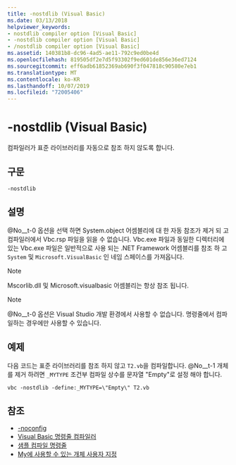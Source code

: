 ```yaml
---
title: -nostdlib (Visual Basic)
ms.date: 03/13/2018
helpviewer_keywords:
- nostdlib compiler option [Visual Basic]
- -nostdlib compiler option [Visual Basic]
- /nostdlib compiler option [Visual Basic]
ms.assetid: 140381b8-dc96-4ad5-ae11-792c9ed0be4d
ms.openlocfilehash: 819505df2e7d5f93302f9ed601de856e36ed7124
ms.sourcegitcommit: eff6adb61852369ab690f3f047818c90580e7eb1
ms.translationtype: MT
ms.contentlocale: ko-KR
ms.lasthandoff: 10/07/2019
ms.locfileid: "72005406"
---
```

# <a name="-nostdlib-visual-basic"></a>-nostdlib (Visual Basic)
컴파일러가 표준 라이브러리를 자동으로 참조 하지 않도록 합니다.  
  
## <a name="syntax"></a>구문  
  
```console  
-nostdlib  
```  
  
## <a name="remarks"></a>설명  
 @No__t-0 옵션을 선택 하면 System.object 어셈블리에 대 한 자동 참조가 제거 되 고 컴파일러에서 Vbc.rsp 파일을 읽을 수 없습니다. Vbc.exe 파일과 동일한 디렉터리에 있는 Vbc.exe 파일은 일반적으로 사용 되는 .NET Framework 어셈블리를 참조 하 고 `System` 및 `Microsoft.VisualBasic` 인 네임 스페이스를 가져옵니다.  
  
> [!NOTE]
> Mscorlib.dll 및 Microsoft.visualbasic 어셈블리는 항상 참조 됩니다.  
  
> [!NOTE]
> @No__t-0 옵션은 Visual Studio 개발 환경에서 사용할 수 없습니다. 명령줄에서 컴파일하는 경우에만 사용할 수 있습니다.  
  
## <a name="example"></a>예제  
 다음 코드는 표준 라이브러리를 참조 하지 않고 `T2.vb`을 컴파일합니다. @No__t-1 개체를 제거 하려면 `_MYTYPE` 조건부 컴파일 상수를 문자열 "Empty"로 설정 해야 합니다.  
  
```console
vbc -nostdlib -define:_MYTYPE=\"Empty\" T2.vb  
```  
  
## <a name="see-also"></a>참조

- [-noconfig](../../../visual-basic/reference/command-line-compiler/noconfig.md)
- [Visual Basic 명령줄 컴파일러](../../../visual-basic/reference/command-line-compiler/index.md)
- [샘플 컴파일 명령줄](../../../visual-basic/reference/command-line-compiler/sample-compilation-command-lines.md)
- [My에 사용할 수 있는 개체 사용자 지정](../../../visual-basic/developing-apps/customizing-extending-my/customizing-which-objects-are-available-in-my.md)
